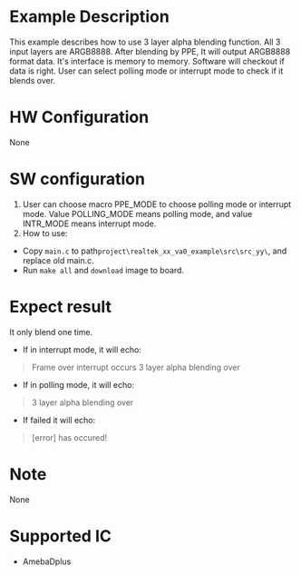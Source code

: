 #  Example Description

This example describes how to use 3 layer alpha blending function. All 3 input layers are ARGB8888. After blending by PPE, It will output ARGB8888 format data. It's interface is memory to memory. Software will checkout if data is right. User can select polling mode or interrupt mode to check if it blends over. 

# HW Configuration

None

#  SW configuration

1. User can choose macro PPE_MODE to choose polling mode or interrupt mode. Value POLLING_MODE means polling mode, and value INTR_MODE means interrupt mode.
2. How to use:
* Copy `main.c` to path`project\realtek_xx_va0_example\src\src_yy\`, and replace old main.c.
* Run `make all` and `download` image to board.

#  Expect result

It only blend one time. 
- If in interrupt mode, it will echo:
> Frame over interrupt occurs
> 3 layer alpha blending over

- If in polling mode, it will echo:
> 3 layer alpha blending over

- If failed it will echo:
> [error] has occured!

#  Note

None

#  Supported IC

* AmebaDplus


